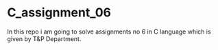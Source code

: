 # C_assignment_06
In this repo i am going to solve assignments no 6 in C language which is given by T&amp;P Department.

